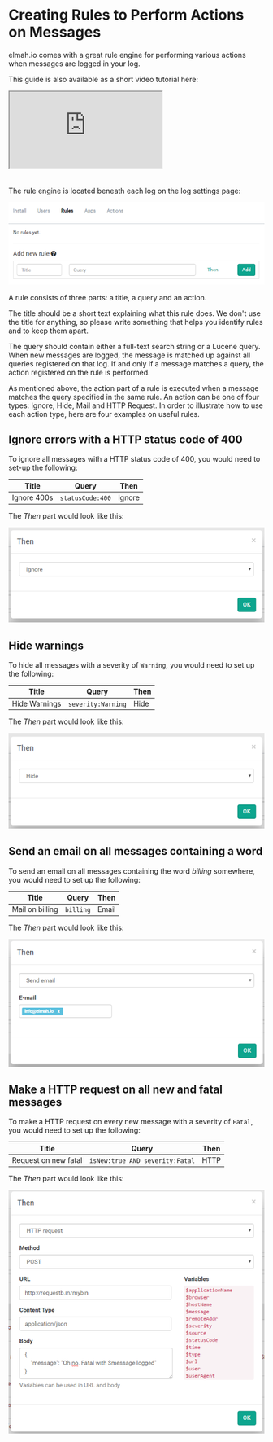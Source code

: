 # Creating Rules to Perform Actions on Messages

elmah.io comes with a great rule engine for performing various actions when messages are logged in your log.

This guide is also available as a short video tutorial here:

<div class="embed-responsive embed-responsive-16by9">
  <iframe class="embed-responsive-item" src="https://www.youtube.com/embed/TLzQNX4MFkE?rel=0" allowfullscreen></iframe>
</div><br/>

The rule engine is located beneath each log on the log settings page:

![Rules Tab](images/rulestab.png)

A rule consists of three parts: a title, a query and an action.

The title should be a short text explaining what this rule does. We don't use the title for anything, so please write something that helps you identify rules and to keep them apart.

The query should contain either a full-text search string or a Lucene query. When new messages are logged, the message is matched up against all queries registered on that log. If and only if a message matches a query, the action registered on the rule is performed.

As mentioned above, the action part of a rule is executed when a message matches the query specified in the same rule. An action can be one of four types: Ignore, Hide, Mail and HTTP Request. In order to illustrate how to use each action type, here are four examples on useful rules.

## Ignore errors with a HTTP status code of 400

To ignore all messages with a HTTP status code of 400, you would need to set-up the following:

| Title | Query | Then |
|---|---|---|
| Ignore 400s | `statusCode:400` | Ignore |

The _Then_ part would look like this:

![Then Ignore](images/thenignore.png)

## Hide warnings

To hide all messages with a severity of `Warning`, you would need to set up the following:

| Title | Query | Then |
|---|---|---|
| Hide Warnings | `severity:Warning` | Hide |

The _Then_ part would look like this:

![Then Ignore](images/thenhide.png)

## Send an email on all messages containing a word

To send an email on all messages containing the word _billing_ somewhere, you would need to set up the following:

| Title | Query | Then |
|---|---|---|
| Mail on billing | `billing` | Email |

The _Then_ part would look like this:

![Then Email](images/thenemail.png)

## Make a HTTP request on all new and fatal messages

To make a HTTP request on every new message with a severity of `Fatal`, you would need to set up the following:

| Title | Query | Then |
|---|---|---|
| Request on new fatal | `isNew:true AND severity:Fatal` | HTTP |

The _Then_ part would look like this:

![Then HTTP](images/thenhttp.png)

